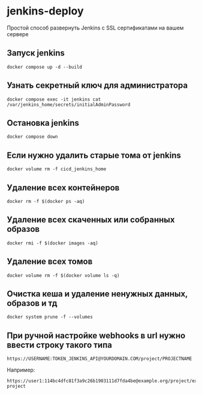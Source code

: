 # jenkins-deploy
Простой способ развернуть Jenkins с SSL сертификатами на вашем сервере

## Запуск jenkins
```console
docker compose up -d --build
```

## Узнать секретный ключ для администратора
```console
docker compose exec -it jenkins cat /var/jenkins_home/secrets/initialAdminPassword
```

## Остановка jenkins
```console
docker compose down
```

## Если нужно удалить старые тома от jenkins
```console
docker volume rm -f cicd_jenkins_home
```

## Удаление всех контейнеров
```console
docker rm -f $(docker ps -aq)
```

## Удаление всех скаченных или собранных образов
```console
docker rmi -f $(docker images -aq)
```

## Удаление всех томов
```console
docker volume rm -f $(docker volume ls -q)
```

## Очистка кеша и удаление ненужных данных, образов и тд
```console
docker system prune -f --volumes
```

## При ручной настройке webhooks в url нужно ввести строку такого типа
```console
https://USERNAME:TOKEN_JENKINS_API@YOURDOMAIN.COM/project/PROJECTNAME
```

Например:

```console
https://user1:114bc4dfc81f3a9c26b1903111d7fda4be@example.org/project/example-project
```